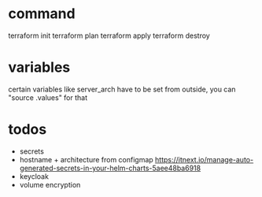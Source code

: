 # command
terraform init
terraform plan
terraform apply
terraform destroy

# variables
certain variables like server_arch have to be set from outside, you can "source .values" for that

# todos
- secrets
- hostname + architecture from configmap https://itnext.io/manage-auto-generated-secrets-in-your-helm-charts-5aee48ba6918
- keycloak
- volume encryption